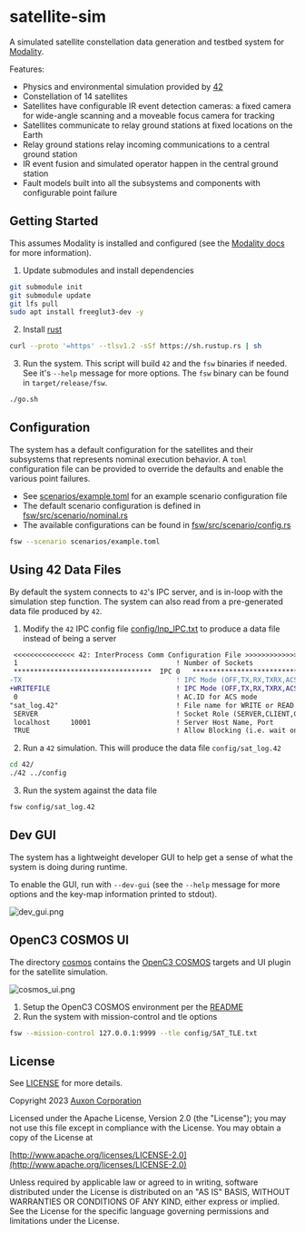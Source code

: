 # satellite-sim

A simulated satellite constellation data generation and testbed system for [Modality](https://docs.auxon.io/modality/).

Features:
* Physics and environmental simulation provided by [42](https://github.com/ericstoneking/42)
* Constellation of 14 satellites
* Satellites have configurable IR event detection cameras: a fixed camera for wide-angle scanning and a moveable focus camera for tracking
* Satellites communicate to relay ground stations at fixed locations on the Earth
* Relay ground stations relay incoming communications to a central ground station
* IR event fusion and simulated operator happen in the central ground station
* Fault models built into all the subsystems and components with configurable point failure

## Getting Started

This assumes Modality is installed and configured (see the [Modality docs](https://docs.auxon.io/modality/installation/) for more information).

1. Update submodules and install dependencies
  ```bash
  git submodule init
  git submodule update
  git lfs pull
  sudo apt install freeglut3-dev -y
  ```
2. Install [rust](https://www.rust-lang.org/tools/install)
  ```bash
  curl --proto '=https' --tlsv1.2 -sSf https://sh.rustup.rs | sh
  ```
3. Run the system. This script will build `42` and the `fsw` binaries if needed. See it's `--help` message for more options.
   The `fsw` binary can be found in `target/release/fsw`.
  ```bash
  ./go.sh
  ```

## Configuration

The system has a default configuration for the satellites and their subsystems that represents nominal execution behavior.
A `toml` configuration file can be provided to override the defaults and enable the
various point failures.

* See [scenarios/example.toml](scenarios/example.toml) for an example scenario configuration file
* The default scenario configuration is defined in [fsw/src/scenario/nominal.rs](fsw/src/scenario/nominal.rs)
* The available configurations can be found in [fsw/src/scenario/config.rs](fsw/src/scenario/config.rs)

```bash
fsw --scenario scenarios/example.toml
```

## Using 42 Data Files

By default the system connects to `42`'s IPC server, and is in-loop with the simulation step function.
The system can also read from a pre-generated data file produced by `42`.

1. Modify the `42` IPC config file [config/Inp_IPC.txt](config/Inp_IPC.txt) to produce a data file instead of being a server
  ```diff
   <<<<<<<<<<<<<<< 42: InterProcess Comm Configuration File >>>>>>>>>>>>>>>>
   1                                       ! Number of Sockets
   **********************************  IPC 0   *****************************
  -TX                                      ! IPC Mode (OFF,TX,RX,TXRX,ACS,WRITEFILE,READFILE)
  +WRITEFILE                               ! IPC Mode (OFF,TX,RX,TXRX,ACS,WRITEFILE,READFILE)
   0                                       ! AC.ID for ACS mode
  "sat_log.42"                             ! File name for WRITE or READ
   SERVER                                  ! Socket Role (SERVER,CLIENT,GMSEC_CLIENT)
   localhost     10001                     ! Server Host Name, Port
   TRUE                                    ! Allow Blocking (i.e. wait on RX)
  ```
2. Run a `42` simulation. This will produce the data file `config/sat_log.42`
  ```bash
  cd 42/
  ./42 ../config
  ```
3. Run the system against the data file
  ```bash
  fsw config/sat_log.42
  ```

## Dev GUI

The system has a lightweight developer GUI to help get a sense of what the system is doing during runtime.

To enable the GUI, run with `--dev-gui` (see the `--help` message for more options and the key-map information printed to stdout).

![dev_gui.png](images/dev_gui.png)

## OpenC3 COSMOS UI

The directory [cosmos](./cosmos) contains the [OpenC3 COSMOS](https://openc3.com/) targets and UI plugin for the satellite simulation.

![cosmos_ui.png](images/cosmos_ui.png)

1. Setup the OpenC3 COSMOS environment per the [README](cosmos/README)
2. Run the system with mission-control and tle options
```bash
fsw --mission-control 127.0.0.1:9999 --tle config/SAT_TLE.txt
```

## License

See [LICENSE](./LICENSE) for more details.

Copyright 2023 [Auxon Corporation](https://auxon.io)

Licensed under the Apache License, Version 2.0 (the "License");
you may not use this file except in compliance with the License.
You may obtain a copy of the License at

[http://www.apache.org/licenses/LICENSE-2.0](http://www.apache.org/licenses/LICENSE-2.0)

Unless required by applicable law or agreed to in writing, software
distributed under the License is distributed on an "AS IS" BASIS,
WITHOUT WARRANTIES OR CONDITIONS OF ANY KIND, either express or implied.
See the License for the specific language governing permissions and
limitations under the License.
